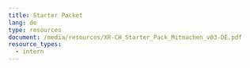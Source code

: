 ```yaml
---
title: Starter Packet
lang: de
type: resources
document: /media/resources/XR-CH_Starter_Pack_Mitmachen_v03-DE.pdf
resource_types:
  - intern
---
```

